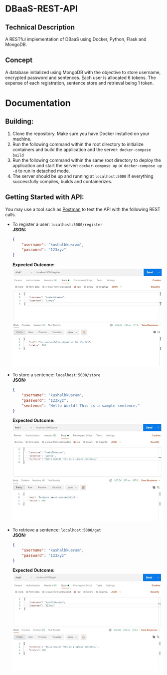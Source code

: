 # DBaaS-REST-API

## Technical Description
 A RESTful implementation of DBaaS using Docker, Python, Flask and MongoDB.

## Concept
A database initialized using MongoDB with the objective to store username, encrypted password and sentences. Each user is allocated 6 tokens. The expense of each registration, sentence store and retrieval being 1 token.  

# Documentation

## Building:
1. Clone the repository. Make sure you have Docker installed on your machine. 
2. Run the following command within the root directory to initialize containers and build the application and the server: `docker-compose build`
3. Run the following command within the same root directory to deploy the application and start the server: `docker-compose up` or `docker-compose up -d` to run in detached mode. 
4. The server should be up and running at `localhost:5000` if everything successfully compiles, builds and containerizes. 

## Getting Started with API:

You may use a tool such as [Postman](https://www.postman.com/downloads/) to test the API with the following REST calls. 

- To register a user: `localhost:5000/register` </br>
    <strong>JSON:</strong>
    ```json
    {
        "username": "kushalbkusram",
        "password": "123xyz"
    }
    ```
    <strong>Expected Outcome:</strong>
    ![Register Result](images/register-result.jpg)

- To store a sentence: `localhost:5000/store` </br>
    <strong>JSON:</strong>
    ```json
    {
        "username": "kushalbkusram",
        "password": "123xyz",
        "sentence": "Hello World! This is a sample sentence."
    }
    ```
    <strong>Expected Outcome:</strong>
    ![Store Result](images/store-result.jpg)

- To retrieve a sentence: `localhost:5000/get` </br>
    <strong>JSON:</strong>
    </br>
    ```json
    {
        "username": "kushalbkusram",
        "password": "123xyz"
    }
    ```
    <strong>Expected Outcome:</strong>
    ![Get Result](images/get-result.jpg)

